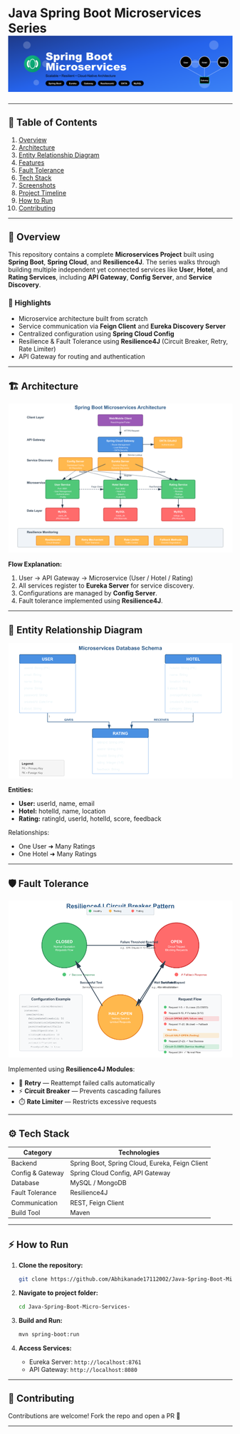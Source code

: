 # Java Spring Boot Microservices Series ![Project Banner](https://github.com/Abhikanade17112002/Java-Spring-Boot-Micro-Services-/blob/main/Resources/project_banner.png)

---

## 🚀 Table of Contents

1. [Overview](#overview)
2. [Architecture](#architecture)
3. [Entity Relationship Diagram](#entity-relationship-diagram)
4. [Features](#features)
5. [Fault Tolerance](#fault-tolerance)
6. [Tech Stack](#tech-stack)
7. [Screenshots](#screenshots)
8. [Project Timeline](#project-timeline)
9. [How to Run](#how-to-run)
10. [Contributing](#contributing)

---

## 🧩 Overview

This repository contains a complete **Microservices Project** built using **Spring Boot**, **Spring Cloud**, and **Resilience4J**. The series walks through building multiple independent yet connected services like **User**, **Hotel**, and **Rating Services**, including **API Gateway**, **Config Server**, and **Service Discovery**.

### 🎯 Highlights

* Microservice architecture built from scratch
* Service communication via **Feign Client** and **Eureka Discovery Server**
* Centralized configuration using **Spring Cloud Config**
* Resilience & Fault Tolerance using **Resilience4J** (Circuit Breaker, Retry, Rate Limiter)
* API Gateway for routing and authentication

---

## 🏗️ Architecture

![Architecture Diagram](https://github.com/Abhikanade17112002/Java-Spring-Boot-Micro-Services-/blob/main/Resources/architecture_flow.png)

**Flow Explanation:**

1. User → API Gateway → Microservice (User / Hotel / Rating)
2. All services register to **Eureka Server** for service discovery.
3. Configurations are managed by **Config Server**.
4. Fault tolerance implemented using **Resilience4J**.

---

## 🧠 Entity Relationship Diagram

![ER Diagram](https://github.com/Abhikanade17112002/Java-Spring-Boot-Micro-Services-/blob/main/Resources/er_diagram.png)

**Entities:**

* **User:** userId, name, email
* **Hotel:** hotelId, name, location
* **Rating:** ratingId, userId, hotelId, score, feedback

Relationships:

* One User ➜ Many Ratings
* One Hotel ➜ Many Ratings

---

## 🛡️ Fault Tolerance

![Fault Tolerance Diagram](https://github.com/Abhikanade17112002/Java-Spring-Boot-Micro-Services-/blob/main/Resources/circuit_breaker_flow.png)

Implemented using **Resilience4J Modules**:

* 🔁 **Retry** — Reattempt failed calls automatically
* ⚡ **Circuit Breaker** — Prevents cascading failures
* ⏱️ **Rate Limiter** — Restricts excessive requests

---

## ⚙️ Tech Stack

| Category         | Technologies                                    |
| ---------------- | ----------------------------------------------- |
| Backend          | Spring Boot, Spring Cloud, Eureka, Feign Client |
| Config & Gateway | Spring Cloud Config, API Gateway                |
| Database         | MySQL / MongoDB                                 |
| Fault Tolerance  | Resilience4J                                    |
| Communication    | REST, Feign Client                              |
| Build Tool       | Maven                                           |

---


## ⚡ How to Run

1. **Clone the repository:**

   ```bash
   git clone https://github.com/Abhikanade17112002/Java-Spring-Boot-Micro-Services-.git
   ```
2. **Navigate to project folder:**

   ```bash
   cd Java-Spring-Boot-Micro-Services-
   ```
3. **Build and Run:**

   ```bash
   mvn spring-boot:run
   ```
4. **Access Services:**

   * Eureka Server: `http://localhost:8761`
   * API Gateway: `http://localhost:8080`

---

## 🤝 Contributing

Contributions are welcome! Fork the repo and open a PR 🚀

---

